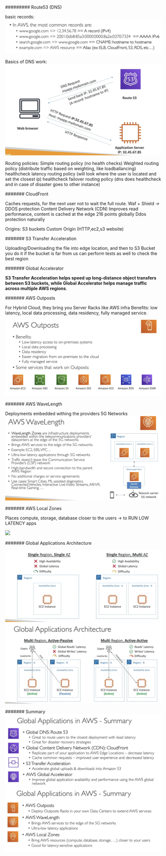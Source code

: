 #########
Route53 (DNS)

basic records:
![](imgs/dns.png)

Basics of DNS work:
![](imgs/basics-dns.png)


Routing policies:
Simple routing policy (no health checks)
Weighted routing policy (distribute traffic based on weighting, like loadballancing) healthcheck
latency routing policy (will look where the user is located and set the closest ip) healthcheck
failover routing policy (dns does healthcheck and in case of disaster goes to other instance)


#######
CloudFront

Caches requests, for the next user not to wait the full route.
Waf + Shield -> DDOS protection
Content Delivery Network (CDN)
Improves read performance, content is cached at the edge
216 points globally
Ddos protection naturally 

Origins: 
S3 buckets
Custom Origin (HTTP,ec2,s3 website)

#######
S3 Transfer Acceleration

Uploading/Downloading the file into edge location, and then to S3 Bucket
you do it if the bucket is far from us
can perform tests as well to check the best region

#######
Global Accelerator 

**S3 Transfer Acceleration helps speed up long-distance object transfers between S3 buckets, while Global Accelerator helps manage traffic across multiple AWS regions**.

#######
AWS Outposts

For Hybrid Cloud, they bring you Server Racks like AWS infra
Benefits: low latency, local data processing, data residency, fully managed service.

![](imgs/outposts.png)

#######
AWS WaveLength

Deployments embedded withing the providers 5G Networks
![](imgs/wavelength.png)

#######
AWS Local Zones

Places compute, storage, database closer to the users ->
to RUN LOW LATENCY apps

 ![](local-zones.png)

#######
Global Applications Architecture

![](imgs/global-apps1.png)![](imgs/global-app2.png)

#######
Summary
![](imgs/global1.png)![](imgs/global2.png)
